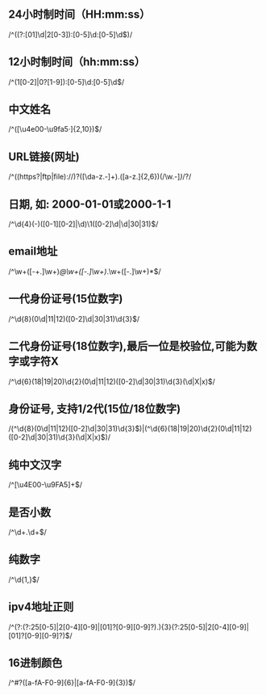 ## 24小时制时间（HH:mm:ss）
/^((?:[01]\d|2[0-3]):[0-5]\d:[0-5]\d$)/


## 12小时制时间（hh:mm:ss）
/^(1[0-2]|0?[1-9]):[0-5]\d:[0-5]\d$/

## 中文姓名
/^([\u4e00-\u9fa5·]{2,10})$/

## URL链接(网址)
/^((https?|ftp|file):\/\/)?([\da-z.-]+)\.([a-z.]{2,6})(\/\w\.-]*)*\/?/

## 日期, 如: 2000-01-01或2000-1-1
/^\d{4}(-)([0-1][0-2]|\d)\1([0-2]\d|\d|30|31)$/

## email地址
/^\w+([-+.]\w+)*@\w+([-.]\w+)*\.\w+([-.]\w+)*$/

## 一代身份证号(15位数字)
/^\d{8}(0\d|11|12)([0-2]\d|30|31)\d{3}$/

## 二代身份证号(18位数字),最后一位是校验位,可能为数字或字符X
/^\d{6}(18|19|20)\d{2}(0\d|11|12)([0-2]\d|30|31)\d{3}(\d|X|x)$/

## 身份证号, 支持1/2代(15位/18位数字)
/(^\d{8}(0\d|11|12)([0-2]\d|30|31)\d{3}$)|(^\d{6}(18|19|20)\d{2}(0\d|11|12)([0-2]\d|30|31)\d{3}(\d|X|x)$)/

## 纯中文汉字
/^[\u4E00-\u9FA5]+$/

## 是否小数
/^\d+\.\d+$/

## 纯数字
/^\d{1,}$/

## ipv4地址正则
/^(?:(?:25[0-5]|2[0-4][0-9]|[01]?[0-9][0-9]?)\.){3}(?:25[0-5]|2[0-4][0-9]|[01]?[0-9][0-9]?)$/

## 16进制颜色
/^#?([a-fA-F0-9]{6}|[a-fA-F0-9]{3})$/
